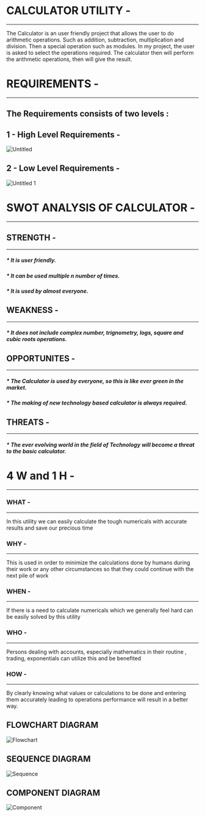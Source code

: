 # CALCULATOR UTILITY -
---------------------------------------------------------------------------------------------------------------------------------------------------------------------------------

The Calculator is an user friendly project that allows the user to do arithmetic operations. Such as addition, subtraction, multiplication and division. Then a special operation such as modules. In my project, the user is asked to select the operations required. The calculator then will perform the arithmetic operations, then will give the result.

# REQUIREMENTS - 
---------------------------------------------------------------------------------------------------------------------------------------------------------------------------------

The Requirements consists of two levels :
---------------------------------------------------------------------------------------------------------------------------------------------------------------------------------
 1 - High Level Requirements -
 --------------------------------------------------------------------------------------------------------------------------------------------------------------------------------
 ![Untitled](https://user-images.githubusercontent.com/98872937/153554864-225ec1c2-9a31-45b8-b457-c930a4113ea9.jpg)


2 - Low Level Requirements -
---------------------------------------------------------------------------------------------------------------------------------------------------------------------------------
 ![Untitled 1](https://user-images.githubusercontent.com/98872937/153560455-ffff6e39-1345-46c3-88a5-f47418bb320b.jpg)
    
# SWOT ANALYSIS OF CALCULATOR - 
---------------------------------------------------------------------------------------------------------------------------------------------------------------------------------

## STRENGTH -
---------------------------------------------------------------------------------------------------------------------------------------------------------------------------------
##### * It is user friendly.
##### * It can be used multiple n number of times.
##### * It is used by almost everyone.

## WEAKNESS -
---------------------------------------------------------------------------------------------------------------------------------------------------------------------------------
 ##### * It does not include complex number, trignometry, logs, square and cubic roots operations.

## OPPORTUNITES - 
---------------------------------------------------------------------------------------------------------------------------------------------------------------------------------
 ##### * The Calculator is used by everyone, so this is like ever green in the market. 
 ##### * The making of new technology based calculator is always required.

## THREATS - 
---------------------------------------------------------------------------------------------------------------------------------------------------------------------------------
 ##### * The ever evolving world in the field of Technology will become a threat to the basic calculator.

# 4 W and 1 H -
---------------------------------------------------------------------------------------------------------------------------------------------------------------------------------

### WHAT -
---------------------------------------------------------------------------------------------------------------------------------------------------------------------------------
In this utility we can easily calculate the tough numericals with accurate results and save our precious time

### WHY - 
---------------------------------------------------------------------------------------------------------------------------------------------------------------------------------
This is used in order to minimize the calculations done by humans during their work or any other circumstances so that they could continue with the next pile of work

### WHEN - 
---------------------------------------------------------------------------------------------------------------------------------------------------------------------------------
If there is a need to calculate numericals which we generally feel hard can be easily solved by this utility 

### WHO - 
---------------------------------------------------------------------------------------------------------------------------------------------------------------------------------
Persons dealing with accounts, especially mathematics in their routine , trading, exponentials can utilize this and be benefited 

### HOW - 
---------------------------------------------------------------------------------------------------------------------------------------------------------------------------------
By clearly knowing what values or calculations to be done and entering them accurately leading to operations performance will result in a better way.

FLOWCHART DIAGRAM
-----------------------------------------------------------------------------------------------------------------------------------------------------------------------------------
![Flowchart](https://user-images.githubusercontent.com/98872937/153472637-0d494f5f-651e-4311-bbe1-3b64e7338bbb.jpeg)

SEQUENCE DIAGRAM
-----------------------------------------------------------------------------------------------------------------------------------------------------------------------------------
![Sequence](https://user-images.githubusercontent.com/98872937/153473273-c6796a46-b036-4468-971f-95b48dce87c0.jpeg)

COMPONENT DIAGRAM
-----------------------------------------------------------------------------------------------------------------------------------------------------------------------------------
![Component](https://user-images.githubusercontent.com/98872937/153473565-524793dd-6684-4733-9986-9b39a55809ac.jpeg)
